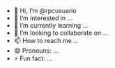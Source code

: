 - 👋 Hi, I’m @rpcusuario
- 👀 I’m interested in ...
- 🌱 I’m currently learning ...
- 💞️ I’m looking to collaborate on ...
- 📫 How to reach me ...
- 😄 Pronouns: ...
- ⚡ Fun fact: ...

<!---
rpcusuario/rpcusuario is a ✨ special ✨ repository because its `README.md` (this file) appears on your GitHub profile.
You can click the Preview link to take a look at your changes.
--->
